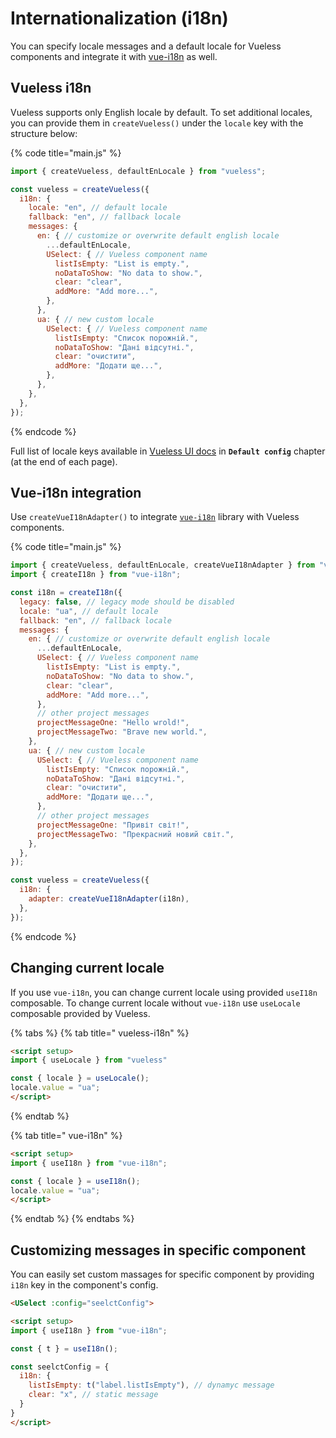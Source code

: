 # Internationalization (i18n)

You can specify locale messages and a default locale for Vueless components and integrate it with [vue-i18n](https://vue-i18n.intlify.dev/) as well.

## Vueless i18n

Vueless supports only English locale by default. To set additional locales, you can provide them in `createVueless()` under the `locale` key with the structure below:

{% code title="main.js" %}
```javascript
import { createVueless, defaultEnLocale } from "vueless";

const vueless = createVueless({
  i18n: {
    locale: "en", // default locale
    fallback: "en", // fallback locale
    messages: {
      en: { // customize or overwrite default english locale
        ...defaultEnLocale,
        USelect: { // Vueless component name
          listIsEmpty: "List is empty.",
          noDataToShow: "No data to show.",
          clear: "clear",
          addMore: "Add more...",
        },
      },
      ua: { // new custom locale
        USelect: { // Vueless component name
          listIsEmpty: "Список порожній.",
          noDataToShow: "Дані відсутні.",
          clear: "очистити",
          addMore: "Додати ще...",
        },
      },
    },
  },
});
```
{% endcode %}

Full list of locale keys available in [Vueless UI docs](https://ui.vueless.com/) in **`Default config`** chapter (at the end of each page).

## Vue-i18n integration

Use `createVueI18nAdapter()` to integrate [`vue-i18n`](https://vue-i18n.intlify.dev/) library with Vueless components.

{% code title="main.js" %}
```javascript
import { createVueless, defaultEnLocale, createVueI18nAdapter } from "vueless";
import { createI18n } from "vue-i18n";

const i18n = createI18n({
  legacy: false, // legacy mode should be disabled
  locale: "ua", // default locale
  fallback: "en", // fallback locale
  messages: {
    en: { // customize or overwrite default english locale
      ...defaultEnLocale,
      USelect: { // Vueless component name
        listIsEmpty: "List is empty.",
        noDataToShow: "No data to show.",
        clear: "clear",
        addMore: "Add more...",
      },
      // other project messages
      projectMessageOne: "Hello wrold!",
      projectMessageTwo: "Brave new world.",
    },
    ua: { // new custom locale
      USelect: { // Vueless component name
        listIsEmpty: "Список порожній.",
        noDataToShow: "Дані відсутні.",
        clear: "очистити",
        addMore: "Додати ще...",
      },
      // other project messages
      projectMessageOne: "Привіт світ!",
      projectMessageTwo: "Прекрасний новий світ.",
    },
  },
});

const vueless = createVueless({
  i18n: {
    adapter: createVueI18nAdapter(i18n),
  },
});
```
{% endcode %}

## Changing current locale

If you use `vue-i18n`, you can change current locale using provided `useI18n` composable. To change current locale without `vue-i18n` use `useLocale` composable provided by Vueless.

{% tabs %}
{% tab title=" vueless-i18n" %}
```html
<script setup>
import { useLocale } from "vueless"

const { locale } = useLocale();
locale.value = "ua";
</script>
```
{% endtab %}

{% tab title=" vue-i18n" %}
```html
<script setup>
import { useI18n } from "vue-i18n";

const { locale } = useI18n();
locale.value = "ua";
</script>
```
{% endtab %}
{% endtabs %}

## Customizing messages in specific component

You can easily set custom massages for specific component by providing `i18n` key in the component's config.&#x20;

```html
<USelect :config="seelctConfig">

<script setup>
import { useI18n } from "vue-i18n";

const { t } = useI18n();

const seelctConfig = {
  i18n: {
    listIsEmpty: t("label.listIsEmpty"), // dynamyc message
    clear: "x", // static message
  }
}
</script>
```

